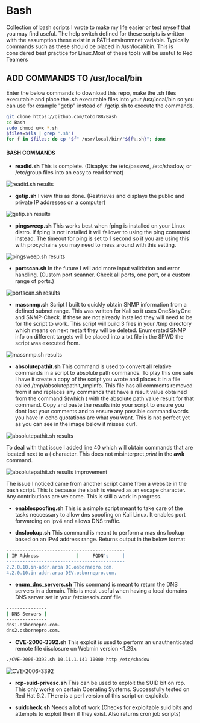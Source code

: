 # Bash
Collection of bash scripts I wrote to make my life easier or test myself that you may find useful. The help switch defined for these scripts is written with the assumption these exist in a PATH environmnet variable. Typically commands such as these should be placed in /usr/local/bin. This is considered best practice for Linux.Most of these tools will be useful to Red Teamers

## ADD COMMANDS TO /usr/local/bin
Enter the below commands to download this repo, make the .sh files executable and place the .sh executable files into your /usr/local/bin so you can use for example "getip" instead of ./getip.sh to execute the commands.
```sh
git clone https://github.com/tobor88/Bash
cd Bash
sudo chmod u+x *.sh
$files=$(ls | grep ".sh")
for f in $files; do cp "$f" /usr/local/bin/"${f%.sh}"; done
```

#### BASH COMMANDS
- __readid.sh__ This is complete. (Disaplys the /etc/passwd, /etc/shadow, or /etc/group files into an easy to read format)

![readid.sh results](https://raw.githubusercontent.com/tobor88/Bash/master/readid_img.png)


- __getip.sh__ I view this as done. (Restrieves and displays the public and private IP addresses on a computer)

![getip.sh results](https://raw.githubusercontent.com/tobor88/Bash/master/getip_img.png)


- __pingsweep.sh__ This works best when fping is installed on your Linux distro. If fping is not installed it will failover to using the ping command instead. The timeout for ping is set to 1 second so if you are using this with proxychains you may need to mess around with this setting.

![pingsweep.sh results](https://raw.githubusercontent.com/tobor88/Bash/master/pingsweep_img.png)


- __portscan.sh__ In the future I will add more input validation and error handling. (Custom port scanner. Check all ports, one port, or a custom range of ports.)

![portscan.sh results](https://raw.githubusercontent.com/tobor88/Bash/master/portscan_img.png)


- __massnmp.sh__ Script I built to quickly obtain SNMP information from a defined subnet range. This was written for Kali so it uses OneSixtyOne and SNMP-Check. If these are not already installed they will need to be for the script to work. This script will build 3 files in your /tmp directory which means on next restart they will be deleted. Enumerated SNMP info on different targets will be placed into a txt file in the $PWD the script was executed from.

![massnmp.sh results](https://raw.githubusercontent.com/tobor88/Bash/master/massnmp.png)


- __absolutepathit.sh__ This command is used to convert all relative commands in a script to absolute path commands. To play this one safe I have it create a copy of the script you wrote and places it in a file called /tmp/absolutepathit_tmpinfo. This file has all comments removed from it and replaces any commands that have a result value obtained from the command $(which <cmd>) with the absolute path value result for that command. 
 Copy and paste the results into your script to ensure you dont lost your comments and to ensure any possible command words you have in echo quotations are what you want. 
 This is not perfect yet as you can see in the image below it misses curl.
 
 ![absolutepathit.sh results](https://raw.githubusercontent.com/tobor88/Bash/master/absolutepathit_img.png) 

 To deal with that issue I added line 40 which will obtain commands that are located next to a ( character. This does not misinterpret _print_ in the __awk__ command. 
 
 ![absolutepathit.sh results improvement](https://raw.githubusercontent.com/tobor88/Bash/master/absolutepathit_img2.png)
 
 The issue I noticed came from another script came from a website in the bash script. This is because the slash is viewed as an escape character. Any contributions are welcome. This is still a work in progress.
 

- __enablespoofing.sh__ This is a simple script meant to take care of the tasks neccessary to allow dns spoofing on Kali Linux. It enables port forwarding on ipv4 and allows DNS traffic.

- __dnslookup.sh__ This command is meant to perform a mas dns lookup based on an IPv4 address range. Returns output in the below format
```sh
--------------------------------------------
| IP Address              |     FQDN's     |
--------------------------------------------
2.2.0.10.in-addr.arpa DC.osbornepro.com.
4.2.0.10.in-addr.arpa DEV.osbornepro.com.
```

- __enum_dns_servers.sh__ This command is meant to return the DNS servers in a domain. This is most useful when having a local domains DNS server set in your /etc/resolv.conf file.
```sh
---------------
| DNS Servers |
---------------
dns1.osbornepro.com.
dns2.osbornepro.com.
```
- __CVE-2006-3392.sh__ This exploit is used to perform an unauthenticated remote file disclosure on Webmin version <1.29x.
```bash
./CVE-2006-3392.sh 10.11.1.141 10000 http /etc/shadow
```
![CVE-2006-3392](https://raw.githubusercontent.com/tobor88/Bash/master/cve-2006-3392.png)

- __rcp-suid-privesc.sh__ This can be used to exploit the SUID bit on rcp. This only works on certain Operating Systems. Successfully tested on Red Hat 6.2. THere is a perl version of this script on exploitdb.

- __suidcheck.sh__ Needs a lot of work (Checks for exploitable suid bits and attempts to exploit them if they exist. Also returns cron job scripts)
